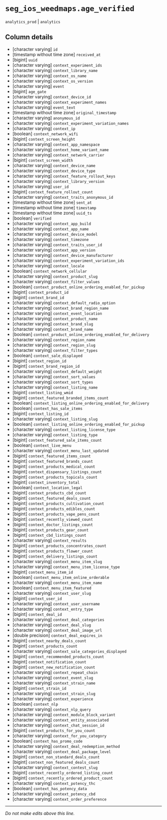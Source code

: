 # `seg_ios_weedmaps.age_verified`
`analytics_prod` | `analytics`

## Column details
* [character varying] `id`
* [timestamp without time zone] `received_at`
* [bigint]    `uuid`
* [character varying] `context_experiment_ids`
* [character varying] `context_library_name`
* [character varying] `context_os_name`
* [character varying] `context_os_version`
* [character varying] `event`
* [bigint]    `age_gate`
* [character varying] `context_device_id`
* [character varying] `context_experiment_names`
* [character varying] `event_text`
* [timestamp without time zone] `original_timestamp`
* [character varying] `anonymous_id`
* [character varying] `context_experiment_variation_names`
* [character varying] `context_ip`
* [boolean]   `context_network_wifi`
* [bigint]    `context_screen_height`
* [character varying] `context_app_namespace`
* [character varying] `context_home_variant_name`
* [character varying] `context_network_carrier`
* [bigint]    `context_screen_width`
* [character varying] `context_device_name`
* [character varying] `context_device_type`
* [character varying] `context_feature_rollout_keys`
* [character varying] `context_library_version`
* [character varying] `user_id`
* [bigint]    `context_feature_rollout_count`
* [character varying] `context_traits_anonymous_id`
* [timestamp without time zone] `sent_at`
* [timestamp without time zone] `timestamp`
* [timestamp without time zone] `uuid_ts`
* [boolean]   `verified`
* [character varying] `context_app_build`
* [character varying] `context_app_name`
* [character varying] `context_device_model`
* [character varying] `context_timezone`
* [character varying] `context_traits_user_id`
* [character varying] `context_app_version`
* [character varying] `context_device_manufacturer`
* [character varying] `context_experiment_variation_ids`
* [character varying] `context_locale`
* [boolean]   `context_network_cellular`
* [character varying] `context_product_slug`
* [character varying] `context_filter_values`
* [boolean]   `context_product_online_ordering_enabled_for_pickup`
* [bigint]    `context_product_id`
* [bigint]    `context_brand_id`
* [character varying] `context_default_radio_option`
* [character varying] `context_brand_region_name`
* [character varying] `context_event_location`
* [character varying] `context_product_name`
* [character varying] `context_brand_slug`
* [character varying] `context_brand_name`
* [boolean]   `context_product_online_ordering_enabled_for_delivery`
* [character varying] `context_region_name`
* [character varying] `context_region_slug`
* [character varying] `context_filter_types`
* [boolean]   `context_sale_displayed`
* [bigint]    `context_region_id`
* [bigint]    `context_brand_region_id`
* [character varying] `context_default_weight`
* [character varying] `context_sort_values`
* [character varying] `context_sort_types`
* [character varying] `context_listing_name`
* [bigint]    `context_listing_wmid`
* [bigint]    `context_featured_branded_items_count`
* [boolean]   `context_listing_online_ordering_enabled_for_delivery`
* [boolean]   `context_has_sale_items`
* [bigint]    `context_listing_id`
* [character varying] `context_listing_slug`
* [boolean]   `context_listing_online_ordering_enabled_for_pickup`
* [character varying] `context_listing_license_type`
* [character varying] `context_listing_type`
* [bigint]    `context_featured_sale_items_count`
* [boolean]   `context_live_menu`
* [character varying] `context_menu_last_updated`
* [bigint]    `context_featured_items_count`
* [bigint]    `context_featured_brands_count`
* [bigint]    `context_products_medical_count`
* [bigint]    `context_dispensary_listings_count`
* [bigint]    `context_products_topicals_count`
* [bigint]    `context_inventory_total`
* [boolean]   `context_location_legal`
* [bigint]    `context_products_cbd_count`
* [bigint]    `context_featured_deals_count`
* [bigint]    `context_products_cultivation_count`
* [bigint]    `context_products_edibles_count`
* [bigint]    `context_products_vape_pens_count`
* [bigint]    `context_recently_viewed_count`
* [bigint]    `context_doctor_listings_count`
* [bigint]    `context_products_gear_count`
* [bigint]    `context_cbd_listings_count`
* [character varying] `context_results`
* [bigint]    `context_products_concentrates_count`
* [bigint]    `context_products_flower_count`
* [bigint]    `context_delivery_listings_count`
* [character varying] `context_menu_item_slug`
* [character varying] `context_menu_item_license_type`
* [bigint]    `context_menu_item_id`
* [boolean]   `context_menu_item_online_orderable`
* [character varying] `context_menu_item_name`
* [boolean]   `context_menu_item_featured`
* [character varying] `context_user_slug`
* [bigint]    `context_user_id`
* [character varying] `context_user_username`
* [character varying] `context_entry_type`
* [bigint]    `context_deal_id`
* [character varying] `context_deal_categories`
* [character varying] `context_deal_slug`
* [character varying] `context_deal_image_url`
* [double precision] `context_deal_expires_in`
* [bigint]    `context_nearby_deals_count`
* [bigint]    `context_products_count`
* [character varying] `context_sale_categories_displayed`
* [bigint]    `context_recommended_products_count`
* [bigint]    `context_notification_count`
* [bigint]    `context_new_notification_count`
* [character varying] `context_repeat_chain`
* [character varying] `context_event_slug`
* [character varying] `context_strain_name`
* [bigint]    `context_strain_id`
* [character varying] `context_strain_slug`
* [character varying] `context_experience`
* [boolean]   `context_nlp`
* [character varying] `context_nlp_query`
* [character varying] `context_module_block_variant`
* [character varying] `context_entity_associated`
* [character varying] `context_chat_session_id`
* [bigint]    `context_products_for_you_count`
* [character varying] `context_for_you_category`
* [boolean]   `context_has_promo_code`
* [character varying] `context_deal_redemption_method`
* [character varying] `context_deal_package_level`
* [bigint]    `context_non_standard_deals_count`
* [bigint]    `context_non_featured_deals_count`
* [character varying] `context_contest_slug`
* [bigint]    `context_recently_ordered_listing_count`
* [bigint]    `context_recently_ordered_product_count`
* [character varying] `context_potency_thc`
* [boolean]   `context_has_potency_data`
* [character varying] `context_potency_cbd`
* [character varying] `context_order_preference`

-------------------------------------------------------------------------------
*Do not make edits above this line.*
